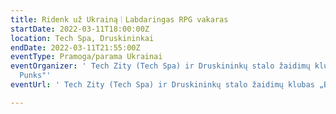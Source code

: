 ```yaml
---
title: Ridenk už Ukrainą｜Labdaringas RPG vakaras
startDate: 2022-03-11T18:00:00Z
location: Tech Spa, Druskininkai
endDate: 2022-03-11T21:55:00Z
eventType: Pramoga/parama Ukrainai
eventOrganizer: ' Tech Zity (Tech Spa) ir Druskininkų stalo žaidimų klubas „Board
  Punks"'
eventUrl: ' Tech Zity (Tech Spa) ir Druskininkų stalo žaidimų klubas „Board Punks"'

---
```

